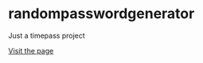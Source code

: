 # randompasswordgenerator
Just a timepass project

[Visit the page](http://allenabraham777.github.io/randompasswordgenerator)
